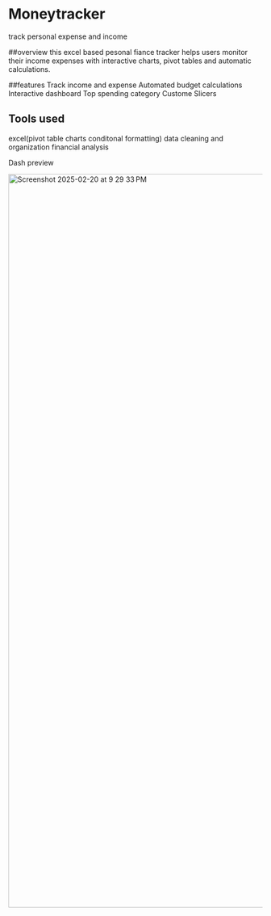 # Moneytracker
track personal expense and income

##overview
this excel based pesonal fiance tracker helps users monitor their income expenses with interactive charts, pivot tables and automatic calculations.

##features
Track income and expense
Automated budget calculations
Interactive dashboard
Top spending category
Custome Slicers

## Tools used
excel(pivot table charts conditonal formatting)
data cleaning and organization
financial analysis

Dash preview

<img width="1453" alt="Screenshot 2025-02-20 at 9 29 33 PM" src="https://github.com/user-attachments/assets/09b6f4d4-2b3c-49a4-bbc0-213e60c2cc78" />
